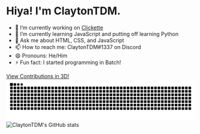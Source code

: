 # Hiya! I'm ClaytonTDM.
- 🔭 I’m currently working on [Clickette](https://clickette.net/)
- 🌱 I’m currently learning JavaScript and putting off learning Python
- 💬 Ask me about HTML, CSS, and JavaScript
- 📫 How to reach me: ClaytonTDM#1337 on Discord
- 😄 Pronouns: He/Him
- ⚡ Fun fact: I started programming in Batch!

[View Contributions in 3D!](https://skyline.github.com/claytontdm/2022)
![github contribution grid snake animation](https://github.com/ClaytonTDM/claytontdm/raw/output/github-contribution-grid-snake-dark.svg)
![ClaytonTDM's GitHub stats](https://github-readme-stats.vercel.app/api?username=claytontdm&show_icons=true&theme=github_dark)
